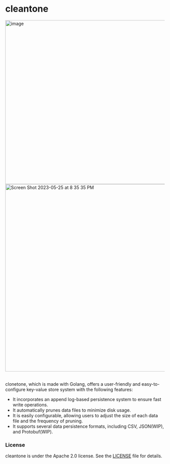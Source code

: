 # cleantone

<img width="516" alt="image" src="https://github.com/kadai0308/cleantone/assets/24975318/c1b1168a-7164-44b8-9ac9-c33bbb7310c2">

<img width="590" alt="Screen Shot 2023-05-25 at 8 35 35 PM" src="https://github.com/kadai0308/cleantone/assets/24975318/29bb7042-5511-4fb4-a607-48932cb318ca">
<br/>
<br/>

clonetone, which is made with Golang, offers a user-friendly and easy-to-configure key-value store system with the following features:

- It incorporates an append log-based persistence system to ensure fast write operations.
- It automatically prunes data files to minimize disk usage.
- It is easily configurable, allowing users to adjust the size of each data file and the frequency of pruning.
- It supports several data persistence formats, including CSV, JSON(WIP), and Protobuf(WIP).

### License

cleantone is under the Apache 2.0 license. See the [LICENSE](LICENSE) file for details.
